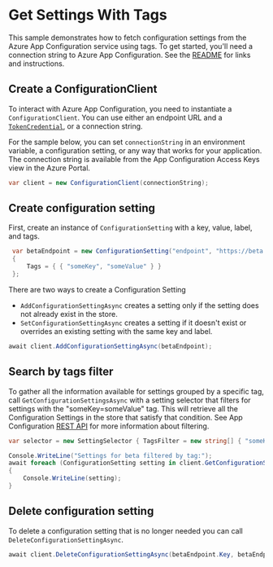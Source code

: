 # Get Settings With Tags

This sample demonstrates how to fetch configuration settings from the Azure App Configuration service using tags. To get started, you'll need a connection string to Azure App Configuration. See the [README](https://github.com/Azure/azure-sdk-for-net/blob/main/sdk/appconfiguration/Azure.Data.AppConfiguration/README.md) for links and instructions.

 ## Create a ConfigurationClient

To interact with Azure App Configuration, you need to instantiate a `ConfigurationClient`. You can use either an endpoint URL and a [`TokenCredential`](https://github.com/Azure/azure-sdk-for-net/blob/main/sdk/identity/Azure.Identity/README.md#credentials), or a connection string.

For the sample below, you can set `connectionString` in an environment variable, a configuration setting, or any way that works for your application. The connection string is available from the App Configuration Access Keys view in the Azure Portal.

```C# Snippet:AzConfigSample12_CreateConfigurationClient
var client = new ConfigurationClient(connectionString);
```

## Create configuration setting

First, create an instance of `ConfigurationSetting` with a key, value, label, and tags.

```C# Snippet:AzConfigSample12_CreateConfigurationSettingAsync
 var betaEndpoint = new ConfigurationSetting("endpoint", "https://beta.endpoint.com", "beta")
 {
     Tags = { { "someKey", "someValue" } }
 };
```

There are two ways to create a Configuration Setting
- `AddConfigurationSettingAsync` creates a setting only if the setting does not already exist in the store.
- `SetConfigurationSettingAsync` creates a setting if it doesn't exist or overrides an existing setting with the same key and label.

```C# Snippet:AzConfigSample12_AddConfigurationSettingAsync
await client.AddConfigurationSettingAsync(betaEndpoint);
```

## Search by tags filter

To gather all the information available for settings grouped by a specific tag, call `GetConfigurationSettingsAsync` with a setting selector that filters for settings with the "someKey=someValue" tag.  This will retrieve all the Configuration Settings in the store that satisfy that condition. See App Configuration [REST API](https://docs.microsoft.com/azure/azure-app-configuration/rest-api-key-value#filtering) for more information about filtering.

```C# Snippet:AzConfigSample12_GetConfigurationSettingsAsync
var selector = new SettingSelector { TagsFilter = new string[] { "someKey=someValue" } };

Console.WriteLine("Settings for beta filtered by tag:");
await foreach (ConfigurationSetting setting in client.GetConfigurationSettingsAsync(selector))
{
    Console.WriteLine(setting);
}
```

## Delete configuration setting

To delete a configuration setting that is no longer needed you can call `DeleteConfigurationSettingAsync`.

```C# Snippet:AzConfigSample12_DeleteConfigurationSettingAsync
await client.DeleteConfigurationSettingAsync(betaEndpoint.Key, betaEndpoint.Label);
```
